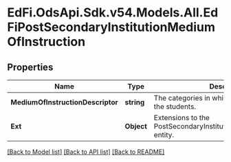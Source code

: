 # EdFi.OdsApi.Sdk.v54.Models.All.EdFiPostSecondaryInstitutionMediumOfInstruction

## Properties

Name | Type | Description | Notes
------------ | ------------- | ------------- | -------------
**MediumOfInstructionDescriptor** | **string** | The categories in which an institution serves the students. | 
**Ext** | **Object** | Extensions to the PostSecondaryInstitutionMediumOfInstruction entity. | [optional] 

[[Back to Model list]](../README.md#documentation-for-models) [[Back to API list]](../README.md#documentation-for-api-endpoints) [[Back to README]](../README.md)

